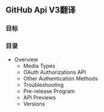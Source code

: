 ## GitHub Api V3翻译

### 目标

### 目录

- Overview
	- Media Types
	- OAuth Authorizations API
	- Other Authentication Methods
	- Troubleshooting
	- Pre-release Program
	- API Previews
	- Versions 	